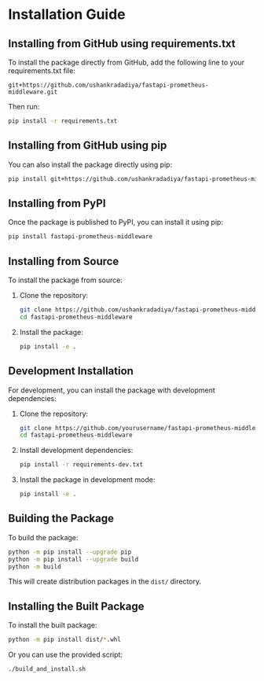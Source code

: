 # Installation Guide

## Installing from GitHub using requirements.txt

To install the package directly from GitHub, add the following line to your requirements.txt file:

```
git+https://github.com/ushankradadiya/fastapi-prometheus-middleware.git
```

Then run:

```bash
pip install -r requirements.txt
```

## Installing from GitHub using pip

You can also install the package directly using pip:

```bash
pip install git+https://github.com/ushankradadiya/fastapi-prometheus-middleware.git
```

## Installing from PyPI

Once the package is published to PyPI, you can install it using pip:

```bash
pip install fastapi-prometheus-middleware
```

## Installing from Source

To install the package from source:

1. Clone the repository:
   ```bash
   git clone https://github.com/ushankradadiya/fastapi-prometheus-middleware.git
   cd fastapi-prometheus-middleware
   ```

2. Install the package:
   ```bash
   pip install -e .
   ```

## Development Installation

For development, you can install the package with development dependencies:

1. Clone the repository:
   ```bash
   git clone https://github.com/yourusername/fastapi-prometheus-middleware.git
   cd fastapi-prometheus-middleware
   ```

2. Install development dependencies:
   ```bash
   pip install -r requirements-dev.txt
   ```

3. Install the package in development mode:
   ```bash
   pip install -e .
   ```

## Building the Package

To build the package:

```bash
python -m pip install --upgrade pip
python -m pip install --upgrade build
python -m build
```

This will create distribution packages in the `dist/` directory.

## Installing the Built Package

To install the built package:

```bash
python -m pip install dist/*.whl
```

Or you can use the provided script:

```bash
./build_and_install.sh
```
